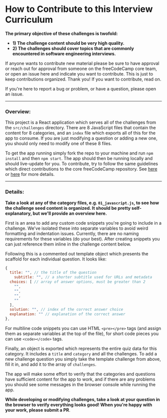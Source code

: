 # How to Contribute to this Interview Curriculum

**The primary objective of these challenges is twofold:**
- **1) The challenge content should be very high quality.**
- **2) The challenges should cover topics that are commonly encountered in software engineering interviews.**

If anyone wants to contribute new material please be sure to have approval or reach out for approval from someone on the freeCodeCamp core team, or open an issue here and indicate you want to contribute. This is just to keep contributions organized. Thank you! If you want to contribute, read on.

If you're here to report a bug or problem, or have a question, please open an issue.

***

### Overview:

This project is a React application which serves all of the challenges from the `src/challenges` directory. There are 8 JavaScript files that contain the content for 8 categories, and an `index` file which exports all of this for the app to consume. If you are just modifying a question or adding a new one, you should only need to modify one of these 8 files.

To get the app running simply fork the repo to your machine and run `npm install` and then `npm start`. The app should then be running locally and should live-update for you. To contribute, try to follow the same guidelines which direct contributions to the core freeCodeCamp repository. See [here](https://github.com/freeCodeCamp/freeCodeCamp/blob/staging/CONTRIBUTING.md) or [here](https://github.com/freeCodeCamp/how-to-contribute-to-open-source/blob/master/CONTRIBUTING.md) for more details.

***

### Details:

**Take a look at any of the category files, e.g. `01_javascript.js`, to see how the challenge seed content is organized. It should be pretty self-explanatory, but we'll provide an overview here.**

First is an area to add any custom code snippets you're going to include in a challenge. We've isolated these into separate variables to avoid weird formatting and indentation issues. Currently, there are no naming requirements for these variables (do your best). After creating snippets you can just reference them inline in the challenge content below.

Following this is a commented out template object which presents the scaffold for each individual question. It looks like:

``` javascript
{
  title: "", // the title of the question
	subtitle: "", // a shorter subtitle used for URLs and metadata
  choices: [ // array of answer options, must be greater than 2
   	"",
   	"",
   	"",
   	""
  ],
  solution: "", // index of the correct answer choice
  explanation: "" // explanation of the correct answer
},
```

For multiline code snippets you can use HTML `<pre></pre>` tags (and assign them as separate variables at the top of the file), for short code pieces you can use `<code></code>` tags.

Finally, an object is exported which represents the entire quiz data for this category. It includes a `title` and `category` and all the challenges. To add a new challenge question you simply take the template challenge from above, fill it in, and add it to the array of `challenges`.

The app will make some effort to verify that the categories and questions have sufficient content for the app to work, and if there are any problems you should see some messages in the browser console while running the app.

**While developing or modifying challenges, take a look at your question in the browser to verify everything looks good! When you're happy with your work, please submit a PR**.
